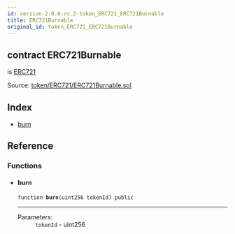 ```yaml
---
id: version-2.0.0-rc.2-token_ERC721_ERC721Burnable
title: ERC721Burnable
original_id: token_ERC721_ERC721Burnable
---
```


<div class="contract-doc"><div class="contract"><h2 class="contract-header"><span class="contract-kind">contract</span> ERC721Burnable</h2><p class="base-contracts"><span>is</span> <a href="token_ERC721_ERC721.html">ERC721</a></p><div class="source">Source: <a href="https://github.com/OpenZeppelin/zeppelin-solidity/blob/v2.0.0-rc.2/contracts/token/ERC721/ERC721Burnable.sol" target="_blank">token/ERC721/ERC721Burnable.sol</a></div></div><div class="index"><h2>Index</h2><ul><li><a href="token_ERC721_ERC721Burnable.html#burn">burn</a></li></ul></div><div class="reference"><h2>Reference</h2><div class="functions"><h3>Functions</h3><ul><li><div class="item function"><span id="burn" class="anchor-marker"></span><h4 class="name">burn</h4><div class="body"><code class="signature">function <strong>burn</strong><span>(uint256 tokenId) </span><span>public </span></code><hr/><dl><dt><span class="label-parameters">Parameters:</span></dt><dd><div><code>tokenId</code> - uint256</div></dd></dl></div></div></li></ul></div></div></div>

